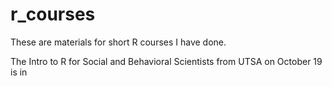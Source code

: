 # r_courses
These are materials for short R courses I have done.

The Intro to R for Social and Behavioral Scientists from UTSA on October 19 is in 
